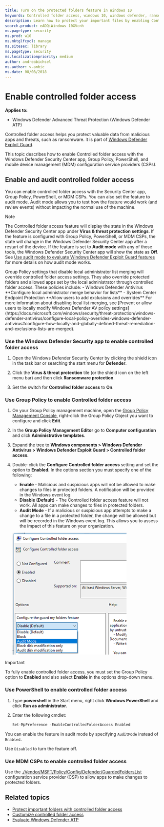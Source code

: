 ```yaml
---
title: Turn on the protected folders feature in Windows 10
keywords: Controlled folder access, windows 10, windows defender, ransomware, protect, files, folders, enable, turn on, use
description: Learn how to protect your important files by enabling Controlled folder access
search.product: eADQiWindows 10XVcnh
ms.pagetype: security
ms.prod: w10
ms.mktglfcycl: manage
ms.sitesec: library
ms.pagetype: security
ms.localizationpriority: medium
author: andreabichsel
ms.author: v-anbic
ms.date: 08/08/2018
---
```


# Enable controlled folder access


**Applies to:**

- Windows Defender Advanced Threat Protection (Windows Defender ATP)

Controlled folder access helps you protect valuable data from malicious apps and threats, such as ransomware. It is part of [Windows Defender Exploit Guard](windows-defender-exploit-guard.md).

This topic describes how to enable Controlled folder access with the Windows Defender Security Center app, Group Policy, PowerShell, and mobile device management (MDM) configuration service providers (CSPs). 

## Enable and audit controlled folder access

You can enable controlled folder access with the Security Center app, Group Policy, PowerShell, or MDM CSPs. You can also set the feature to audit mode. Audit mode allows you to test how the feature would work (and review events) without impacting the normal use of the machine.

>[!NOTE]
>The Controlled folder access feature will display the state in the Windows Defender Security Center app under **Virus & threat protection settings**.
>If the feature is configured with Group Policy, PowerShell, or MDM CSPs, the state will change in the Windows Defender Security Center app after a restart of the device.
>If the feature is set to **Audit mode** with any of those tools, the Windows Defender Security Center app will show the state as **Off**.
>See [Use audit mode to evaluate Windows Defender Exploit Guard features](audit-windows-defender-exploit-guard.md) for more details on how audit mode works.
><p>
>Group Policy settings that disable local administrator list merging will override controlled folder access settings. They also override protected folders and allowed apps set by the local administrator through controlled folder access. These policies include:
>- Windows Defender Antivirus **Configure local administrator merge behavior for lists**
>- System Center Endpoint Protection **Allow users to add exclusions and overrides**
>For more information about disabling local list merging, see [Prevent or allow users to locally modify Windows Defender AV policy settings](https://docs.microsoft.com/windows/security/threat-protection/windows-defender-antivirus/configure-local-policy-overrides-windows-defender-antivirus#configure-how-locally-and-globally-defined-threat-remediation-and-exclusions-lists-are-merged).

### Use the Windows Defender Security app to enable controlled folder access

1. Open the Windows Defender Security Center by clicking the shield icon in the task bar or searching the start menu for **Defender**.

2. Click the **Virus & threat protection** tile (or the shield icon on the left menu bar) and then click **Ransomware protection**.

3.	Set the switch for **Controlled folder access** to **On**.


### Use Group Policy to enable Controlled folder access

1.  On your Group Policy management machine, open the [Group Policy Management Console](https://technet.microsoft.com/library/cc731212.aspx), right-click the Group Policy Object you want to configure and click **Edit**.

3.  In the **Group Policy Management Editor** go to **Computer configuration** and click **Administrative templates**.

5.  Expand the tree to **Windows components > Windows Defender Antivirus > Windows Defender Exploit Guard > Controlled folder access**.

6. Double-click the **Configure Controlled folder access** setting and set the option to **Enabled**. In the options section you must specify one of the following:
    - **Enable** - Malicious and suspicious apps will not be allowed to make changes to files in protected folders. A notification will be provided in the Windows event log
    - **Disable (Default)** - The Controlled folder access feature will not work. All apps can make changes to files in protected folders.
    - **Audit Mode** - If a malicious or suspicious app attempts to make a change to a file in a protected folder, the change will be allowed but will be recorded in the Windows event log. This allows you to assess the impact of this feature on your organization.

    ![Screenshot of group policy option with Enabled and then Enable selected in the drop down](images/cfa-gp-enable.png)

>[!IMPORTANT]
>To fully enable controlled folder access, you must set the Group Policy option to **Enabled** and also select **Enable** in the options drop-down menu.

### Use PowerShell to enable controlled folder access

1. Type **powershell** in the Start menu, right click **Windows PowerShell** and click **Run as administrator**.

2. Enter the following cmdlet:

    ```PowerShell
    Set-MpPreference -EnableControlledFolderAccess Enabled
    ```

You can enable the feature in audit mode by specifying `AuditMode` instead of `Enabled`.

Use `Disabled` to turn the feature off.

### Use MDM CSPs to enable controlled folder access

Use the [./Vendor/MSFT/Policy/Config/Defender/GuardedFoldersList](https://docs.microsoft.com/windows/client-management/mdm/policy-csp-defender#defender-guardedfolderslist) configuration service provider (CSP) to allow apps to make changes to protected folders. 


## Related topics

- [Protect important folders with controlled folder access](controlled-folders-exploit-guard.md)
- [Customize controlled folder access](customize-controlled-folders-exploit-guard.md) 
- [Evaluate Windows Defender ATP](evaluate-windows-defender-exploit-guard.md)
